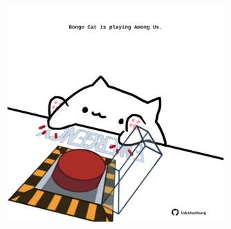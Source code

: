 <!-- built at 29/07/2022, 15:01:48 UTC -->
<p align="center">
  <img width="500" height="500" src="./ReadmeImage.svg">
</p>
